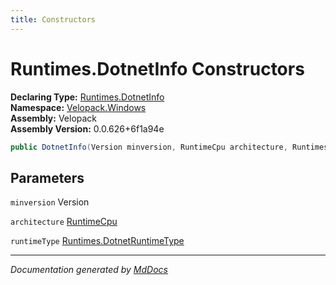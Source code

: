 ```yaml
---
title: Constructors
---
```

<!--  
  <auto-generated>   
    The contents of this file were generated by a tool.  
    Changes to this file may be list if the file is regenerated  
  </auto-generated>   
-->

# Runtimes.DotnetInfo Constructors

**Declaring Type:** [Runtimes.DotnetInfo](../index.md)  
**Namespace:** [Velopack.Windows](../../../index.md)  
**Assembly:** Velopack  
**Assembly Version:** 0.0.626+6f1a94e

```csharp
public DotnetInfo(Version minversion, RuntimeCpu architecture, Runtimes.DotnetRuntimeType runtimeType = Runtimes.DotnetRuntimeType.WindowsDesktop);
```

## Parameters

`minversion`  Version

`architecture`  [RuntimeCpu](../../../../RuntimeCpu/index.md)

`runtimeType`  [Runtimes.DotnetRuntimeType](../../DotnetRuntimeType/index.md)

___

*Documentation generated by [MdDocs](https://github.com/ap0llo/mddocs)*
